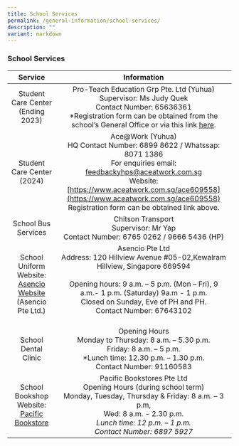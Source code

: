 ```yaml
---
title: School Services
permalink: /general-information/school-services/
description: ""
variant: markdown
---
```

### School Services

| Service | Information |
|:---:|:---:|
| Student Care Center (Ending 2023)| Pro-Teach Education Grp Pte. Ltd (Yuhua)<br>Supervisor: Ms Judy Quek<br>Contact Number: 65636361<br>*Registration form can be obtained from the school’s General Office or via this link [here](/files/Request-Form-YSC-2022-Student-care.pdf).
| Student Care Center (2024)| Ace@Work (Yuhua)<br> HQ Contact Number: 6899 8622 /  Whatssap: 8071 1386<br> For enquiries email: feedbackyhps@aceatwork.com.sg <br>Website:          [https://www.aceatwork.com.sg/ace609558](https://www.aceatwork.com.sg/ace609558)<br>Registration form can be obtained link above. 
| School Bus Services | Chitson Transport<br>Supervisor: Mr Yap<br>Contact Number: 6765 0262 / 9666 5436 (HP) |
| School Uniform<br>Website: [Asencio Website](https://asencio.com.sg/)<br>(Asencio Pte Ltd.) | Asencio Pte Ltd<br>Address: 120 Hillview Avenue #05-02,Kewalram Hillview, Singapore 669594<br><br>Opening hours: 9 a.m. – 5 p.m. (Mon –  Fri), 9 a.m.- 1 p.m. (Saturday) 9a.m - 1 p.m.<br>Closed on Sunday, Eve of PH and PH.<br>Contact Number: 67643102<br> <br>|
| School Dental Clinic | Opening Hours<br>Monday to Thursday: 8 a.m. – 5.30 p.m.<br>Friday: 8 a.m. – 5 p.m.<br>*Lunch time: 12.30 p.m. – 1.30 p.m.<br>Contact Number: 91160583 |
| School Bookshop<br>Website: [Pacific Bookstore](https://www.pacificbookstores.com/)| Pacific Bookstores Pte Ltd<br>Opening Hours (during school term)<br>Monday, Tuesday, Thursday &amp; Friday: 8 a.m. – 3 p.m, <br>Wed: 8 a.m. - 2.30 p.m.<br>*Lunch time: 12 p.m. – 1 p.m.<br>Contact Number: 6897 5927<br>*